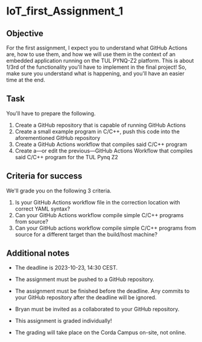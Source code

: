 # IoT_first_Assignment_1

## Objective
For the first assignment, I expect you to understand what GitHub Actions are, how to use them, and how we will use them in the context of an embedded application running on the TUL PYNQ-Z2 platform. This is about 1/3rd of the functionality you'll have to implement in the final project! So, make sure you understand what is happening, and you'll have an easier time at the end.



## Task
You'll have to prepare the following.



1. Create a GitHub repository that is capable of running GitHub Actions
2. Create a small example program in C/C++, push this code into the aforementioned GitHub repository
3. Create a GitHub Actions workflow that compiles said C/C++ program
4. Create a—or edit the previous—GitHub Actions Workflow that compiles said C/C++ program for the TUL Pynq Z2


## Criteria for success
We'll grade you on the following 3 criteria.



1. Is your GitHub Actions workflow file in the correction location with correct YAML syntax?
2. Can your GitHub Actions workflow compile simple C/C++ programs from source?
3. Can your GitHub actions workflow compile simple C/C++ programs from source for a different target than the build/host machine?


## Additional notes
- The deadline is 2023-10-23, 14:30 CEST.

- The assignment must be pushed to a GitHub repository.

- The assignment must be finished before the deadline. Any commits to your GitHub repository after the deadline will be ignored.

- Bryan must be invited as a collaborated to your GitHub repository.

- This assignment is graded individually!

- The grading will take place on the Corda Campus on-site, not online.